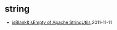 # string
* [isBlank&isEmpty of Apache StringUtils](/2011/2011-11-11-isblankisempty-of-apache-stringutils),2011-11-11
